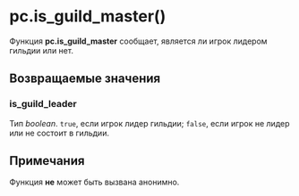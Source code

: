 # pc.is_guild_master()
Функция **pc.is_guild_master** сообщает, является ли игрок лидером гильдии или нет.

## Возвращаемые значения
### is_guild_leader
Тип *boolean*. `true`, если игрок лидер гильдии; `false`, если игрок не лидер или не состоит в гильдии.

## Примечания
Функция **не** может быть вызвана анонимно.